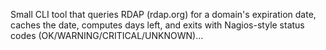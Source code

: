 Small CLI tool that queries RDAP (rdap.org) for a domain's expiration date, caches the date, computes days left, and exits with Nagios-style status codes (OK/WARNING/CRITICAL/UNKNOWN)...
